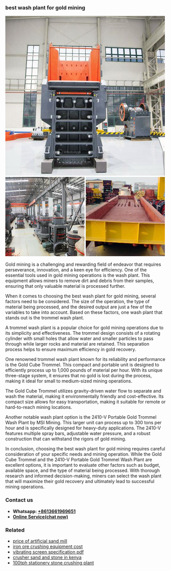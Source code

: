 <h3>best wash plant for gold mining</h3><img src='1706767848.jpg' alt=''><p>Gold mining is a challenging and rewarding field of endeavor that requires perseverance, innovation, and a keen eye for efficiency. One of the essential tools used in gold mining operations is the wash plant. This equipment allows miners to remove dirt and debris from their samples, ensuring that only valuable material is processed further.</p><p>When it comes to choosing the best wash plant for gold mining, several factors need to be considered. The size of the operation, the type of material being processed, and the desired output are just a few of the variables to take into account. Based on these factors, one wash plant that stands out is the trommel wash plant.</p><p>A trommel wash plant is a popular choice for gold mining operations due to its simplicity and effectiveness. The trommel design consists of a rotating cylinder with small holes that allow water and smaller particles to pass through while larger rocks and material are retained. This separation process helps to ensure maximum efficiency in gold recovery.</p><p>One renowned trommel wash plant known for its reliability and performance is the Gold Cube Trommel. This compact and portable unit is designed to efficiently process up to 1,000 pounds of material per hour. With its unique three-stage system, it ensures that no gold is lost during the process, making it ideal for small to medium-sized mining operations.</p><p>The Gold Cube Trommel utilizes gravity-driven water flow to separate and wash the material, making it environmentally friendly and cost-effective. Its compact size allows for easy transportation, making it suitable for remote or hard-to-reach mining locations.</p><p>Another notable wash plant option is the 2410-V Portable Gold Trommel Wash Plant by MSI Mining. This larger unit can process up to 300 tons per hour and is specifically designed for heavy-duty applications. The 2410-V features multiple spray bars, adjustable water pressure, and a robust construction that can withstand the rigors of gold mining.</p><p>In conclusion, choosing the best wash plant for gold mining requires careful consideration of your specific needs and mining operation. While the Gold Cube Trommel and the 2410-V Portable Gold Trommel Wash Plant are excellent options, it is important to evaluate other factors such as budget, available space, and the type of material being processed. With thorough research and informed decision-making, miners can select the wash plant that will maximize their gold recovery and ultimately lead to successful mining operations.</p><h3>Contact us</h3><ul><li><strong>Whatsapp:&nbsp;<a href="https://wa.me/8613661969651">+8613661969651</a></strong></li><li><a href="https://swt.shibang-china.com/?git&amp;zhl&amp;best wash plant for gold mining"><strong>Online Service(chat now)</strong></a></li></ul><h3>Related</h3><ul><li><a href='price of artificial sand mill.md'>price of artificial sand mill</a></li><li><a href='iron ore crushing equipment cost.md'>iron ore crushing equipment cost</a></li><li><a href='vibrating screen specification pdf.md'>vibrating screen specification pdf</a></li><li><a href='crusher sand and stone in kenya.md'>crusher sand and stone in kenya</a></li><li><a href='100tph stationery stone crushing plant.md'>100tph stationery stone crushing plant</a></li></ul>